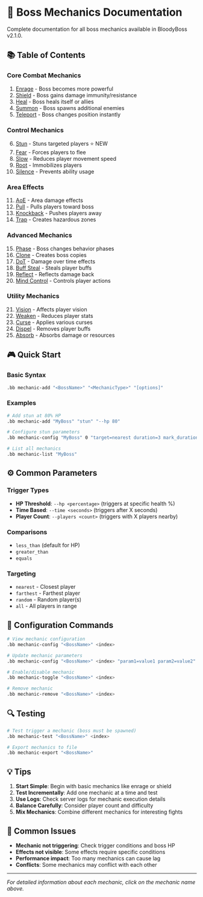 # 🎯 Boss Mechanics Documentation

Complete documentation for all boss mechanics available in BloodyBoss v2.1.0.

## 📚 Table of Contents

### Core Combat Mechanics
1. [Enrage](mechanics/ENRAGE.md) - Boss becomes more powerful
2. [Shield](mechanics/SHIELD.md) - Boss gains damage immunity/resistance
3. [Heal](mechanics/HEAL.md) - Boss heals itself or allies
4. [Summon](mechanics/SUMMON.md) - Boss spawns additional enemies
5. [Teleport](mechanics/TELEPORT.md) - Boss changes position instantly

### Control Mechanics
6. [Stun](mechanics/STUN.md) - Stuns targeted players ⭐ NEW
7. [Fear](mechanics/FEAR.md) - Forces players to flee
8. [Slow](mechanics/SlowMechanic.md) - Reduces player movement speed
9. [Root](mechanics/ROOT.md) - Immobilizes players
10. [Silence](mechanics/SILENCE.md) - Prevents ability usage

### Area Effects
11. [AoE](mechanics/AoeMechanic.md) - Area damage effects
12. [Pull](mechanics/PULL.md) - Pulls players toward boss
13. [Knockback](mechanics/KNOCKBACK.md) - Pushes players away
14. [Trap](mechanics/TRAP.md) - Creates hazardous zones

### Advanced Mechanics
15. [Phase](mechanics/PHASE.md) - Boss changes behavior phases
16. [Clone](mechanics/CLONE.md) - Creates boss copies
17. [DoT](mechanics/DOT.md) - Damage over time effects
18. [Buff Steal](mechanics/BUFF_STEAL.md) - Steals player buffs
19. [Reflect](mechanics/REFLECT.md) - Reflects damage back
20. [Mind Control](mechanics/MIND_CONTROL.md) - Controls player actions

### Utility Mechanics
21. [Vision](mechanics/VISION.md) - Affects player vision
22. [Weaken](mechanics/WEAKEN.md) - Reduces player stats
23. [Curse](mechanics/CURSE.md) - Applies various curses
24. [Dispel](mechanics/DISPEL.md) - Removes player buffs
25. [Absorb](mechanics/AbsorbMechanic.md) - Absorbs damage or resources

## 🎮 Quick Start

### Basic Syntax
```bash
.bb mechanic-add "<BossName>" "<MechanicType>" "[options]"
```

### Examples
```bash
# Add stun at 80% HP
.bb mechanic-add "MyBoss" "stun" "--hp 80"

# Configure stun parameters
.bb mechanic-config "MyBoss" 0 "target=nearest duration=3 mark_duration=2.5"

# List all mechanics
.bb mechanic-list "MyBoss"
```

## ⚙️ Common Parameters

### Trigger Types
- **HP Threshold**: `--hp <percentage>` (triggers at specific health %)
- **Time Based**: `--time <seconds>` (triggers after X seconds)
- **Player Count**: `--players <count>` (triggers with X players nearby)

### Comparisons
- `less_than` (default for HP)
- `greater_than` 
- `equals`

### Targeting
- `nearest` - Closest player
- `farthest` - Farthest player
- `random` - Random player(s)
- `all` - All players in range

## 📝 Configuration Commands

```bash
# View mechanic configuration
.bb mechanic-config "<BossName>" <index>

# Update mechanic parameters
.bb mechanic-config "<BossName>" <index> "param1=value1 param2=value2"

# Enable/disable mechanic
.bb mechanic-toggle "<BossName>" <index>

# Remove mechanic
.bb mechanic-remove "<BossName>" <index>
```

## 🔍 Testing

```bash
# Test trigger a mechanic (boss must be spawned)
.bb mechanic-test "<BossName>" <index>

# Export mechanics to file
.bb mechanic-export "<BossName>"
```

## 💡 Tips

1. **Start Simple**: Begin with basic mechanics like enrage or shield
2. **Test Incrementally**: Add one mechanic at a time and test
3. **Use Logs**: Check server logs for mechanic execution details
4. **Balance Carefully**: Consider player count and difficulty
5. **Mix Mechanics**: Combine different mechanics for interesting fights

## 🚫 Common Issues

- **Mechanic not triggering**: Check trigger conditions and boss HP
- **Effects not visible**: Some effects require specific conditions
- **Performance impact**: Too many mechanics can cause lag
- **Conflicts**: Some mechanics may conflict with each other

---

*For detailed information about each mechanic, click on the mechanic name above.*